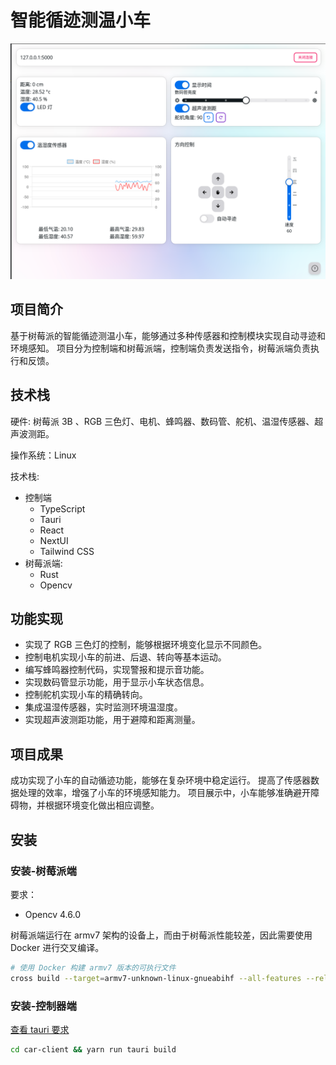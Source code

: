 # 智能循迹测温小车

![控制端运行结果](.images/控制端.png)

## 项目简介

基于树莓派的智能循迹测温小车，能够通过多种传感器和控制模块实现自动寻迹和环境感知。
项目分为控制端和树莓派端，控制端负责发送指令，树莓派端负责执行和反馈。

## 技术栈

硬件: 树莓派 3B 、RGB 三色灯、电机、蜂鸣器、数码管、舵机、温湿传感器、超声波测距。

操作系统：Linux

技术栈:

- 控制端
  - TypeScript
  - Tauri
  - React
  - NextUI
  - Tailwind CSS
- 树莓派端:
  - Rust
  - Opencv

## 功能实现

- 实现了 RGB 三色灯的控制，能够根据环境变化显示不同颜色。
- 控制电机实现小车的前进、后退、转向等基本运动。
- 编写蜂鸣器控制代码，实现警报和提示音功能。
- 实现数码管显示功能，用于显示小车状态信息。
- 控制舵机实现小车的精确转向。
- 集成温湿传感器，实时监测环境温湿度。
- 实现超声波测距功能，用于避障和距离测量。

## 项目成果

成功实现了小车的自动循迹功能，能够在复杂环境中稳定运行。
提高了传感器数据处理的效率，增强了小车的环境感知能力。
项目展示中，小车能够准确避开障碍物，并根据环境变化做出相应调整。

## 安装

### 安装-树莓派端

要求：

- Opencv 4.6.0

树莓派端运行在 armv7 架构的设备上，而由于树莓派性能较差，因此需要使用 Docker 进行交叉编译。

```bash
# 使用 Docker 构建 armv7 版本的可执行文件
cross build --target=armv7-unknown-linux-gnueabihf --all-features --release --package=car-server
```

### 安装-控制器端

[查看 tauri 要求](https://v2.tauri.app/start/prerequisites/)

```bash
cd car-client && yarn run tauri build
```
